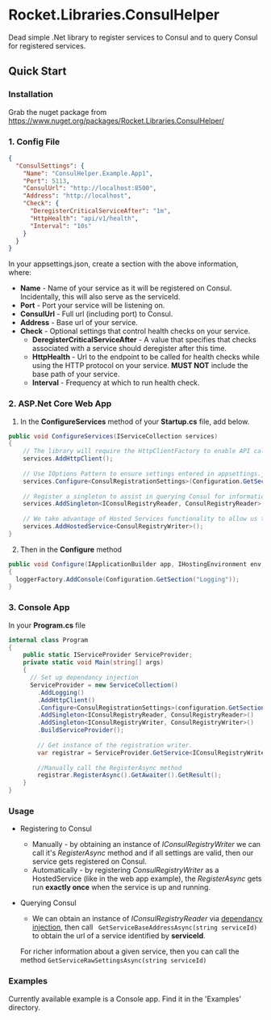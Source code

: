 # Rocket.Libraries.ConsulHelper
Dead simple .Net library to register services to Consul and to query Consul for registered services.

## Quick Start
### Installation
Grab the nuget package from https://www.nuget.org/packages/Rocket.Libraries.ConsulHelper/

### 1. Config File
```json
{
  "ConsulSettings": {
    "Name": "ConsulHelper.Example.App1",
    "Port": 5113,
    "ConsulUrl": "http://localhost:8500",
    "Address": "http://localhost",
    "Check": {
      "DeregisterCriticalServiceAfter": "1m",
      "HttpHealth": "api/v1/health",
      "Interval": "10s"
    }
  }
}
```
In your appsettings.json, create a section with the above information, where:
- **Name** - Name of your service as it will be registered on Consul. Incidentally, this will also serve as the serviceId.
- **Port** - Port your service will be listening on.
- **ConsulUrl** - Full url (including port) to Consul.
- **Address** - Base url of your service.
- **Check** - Optional settings that control health checks on your service.
  - **DeregisterCriticalServiceAfter** - A value that specifies that checks associated with a service should deregister after this time.
  - **HttpHealth** - Url to the endpoint to be called for health checks while using the HTTP protocol on your service. **MUST NOT** include the base path of your service.
  - **Interval** - Frequency at which to run health check.

### 2. ASP.Net Core Web App
1. In the **ConfigureServices** method of your **Startup.cs** file, add below.
```csharp
public void ConfigureServices(IServiceCollection services)
{
    // The library will require the HttpClientFactory to enable API calls to Consul.
    services.AddHttpClient();
    
    // Use IOptions Pattern to ensure settings entered in appsettings.json are available to us.
    services.Configure<ConsulRegistrationSettings>(Configuration.GetSection("ConsulSettings"));
    
    // Register a singleton to assist in querying Consul for information on registered services.
    services.AddSingleton<IConsulRegistryReader, ConsulRegistryReader>();
    
    // We take advantage of Hosted Services functionality to allow us to automatically register to Consul once our service is up.
    services.AddHostedService<ConsulRegistryWriter>();
}
```

2. Then in the **Configure** method
```csharp
public void Configure(IApplicationBuilder app, IHostingEnvironment env, ILoggerFactory loggerFactory)
{
  loggerFactory.AddConsole(Configuration.GetSection("Logging"));
}
```

### 3. Console App
In your **Program.cs** file
```csharp
internal class Program
{
    public static IServiceProvider ServiceProvider;
    private static void Main(string[] args)
    {
      // Set up dependancy injection
      ServiceProvider = new ServiceCollection()
        .AddLogging()
        .AddHttpClient()
        .Configure<ConsulRegistrationSettings>(configuration.GetSection("ConsulSettings"))
        .AddSingleton<IConsulRegistryReader, ConsulRegistryReader>()
        .AddSingleton<IConsulRegistryWriter, ConsulRegistryWriter>()
        .BuildServiceProvider();
        
        // Get instance of the registration writer.
        var registrar = ServiceProvider.GetService<IConsulRegistryWriter>();
        
        //Manually call the RegisterAsync method
        registrar.RegisterAsync().GetAwaiter().GetResult();
    }
}    
```

### Usage
- Registering to Consul
  - Manually - by obtaining an instance of *IConsulRegistryWriter* we can call it's *RegisterAsync* method and if all settings are valid, then our service gets registered on Consul.
  - Automatically - by registering *ConsulRegistryWriter* as a HostedService (like in the web app example), the *RegisterAsync* gets run **exactly once** when the service is up and running.

- Querying Consul
    - We can obtain an instance of *IConsulRegistryReader* via [dependancy injection](https://docs.microsoft.com/en-us/aspnet/core/fundamentals/dependency-injection?view=aspnetcore-2.2), then call ``` GetServiceBaseAddressAsync(string serviceId)``` to obtain the url of a service identified by **serviceId**. 
    
    For richer information about a given service, then you can call the method ```GetServiceRawSettingsAsync(string serviceId)```
    
### Examples
Currently available example is a Console app. Find it in the 'Examples' directory.
    


